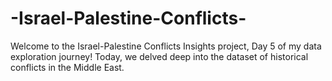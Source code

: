 # -Israel-Palestine-Conflicts-
Welcome to the Israel-Palestine Conflicts Insights project, Day 5 of my data exploration journey! Today, we delved deep into the dataset of historical conflicts in the Middle East.
